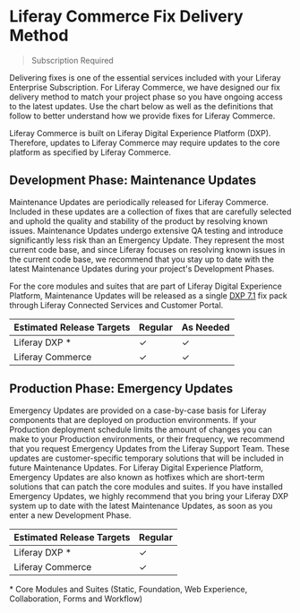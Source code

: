 # Liferay Commerce Fix Delivery Method

> Subscription Required

Delivering fixes is one of the essential services included with your Liferay Enterprise Subscription. For Liferay Commerce, we have designed our fix delivery method to match your project phase so you have ongoing access to the latest updates. Use the chart below as well as the definitions that follow to better understand how we provide fixes for Liferay Commerce.

Liferay Commerce is built on Liferay Digital Experience Platform (DXP). Therefore, updates to Liferay Commerce may require updates to the core platform as specified by Liferay Commerce.

## Development Phase: Maintenance Updates

Maintenance Updates are periodically released for Liferay Commerce. Included in these updates are a collection of fixes that are carefully selected and uphold the quality and stability of the product by resolving known issues. Maintenance Updates undergo extensive QA testing and introduce significantly less risk than an Emergency Update. They represent the most current code base, and since Liferay focuses on resolving known issues in the current code base, we recommend that you stay up to date with the latest Maintenance Updates during your project's Development Phases.

For the core modules and suites that are part of Liferay Digital Experience Platform, Maintenance Updates will be released as a single [DXP 7.1](https://customer.liferay.com/group/customer/downloads?_com_liferay_osb_customer_downloads_display_web_DownloadsDisplayPortlet_formDate=1542377673692&p_p_id=com_liferay_osb_customer_downloads_display_web_DownloadsDisplayPortlet&p_p_lifecycle=0&p_p_state=normal&p_p_mode=view&_com_liferay_osb_customer_downloads_display_web_DownloadsDisplayPortlet_product=dxp_71&_com_liferay_osb_customer_downloads_display_web_DownloadsDisplayPortlet_fileType=fixPacks) fix pack through Liferay Connected Services and Customer Portal.

| Estimated Release Targets | Regular | As Needed |
| --- | --- | --- |
| Liferay DXP * | &#10003; | &#10003; |
| Liferay Commerce | &#10003; |&#10003; |

## Production Phase: Emergency Updates

Emergency Updates are provided on a case-by-case basis for Liferay components that are deployed on production environments. If your Production deployment schedule limits the amount of changes you can make to your Production environments, or their frequency, we recommend that you request Emergency Updates from the Liferay Support Team. These updates are customer-specific temporary solutions that will be included in future Maintenance Updates. For Liferay Digital Experience Platform, Emergency Updates are also known as hotfixes which are short-term solutions that can patch the core modules and suites. If you have installed Emergency Updates, we highly recommend that you bring your Liferay DXP system up to date with the latest Maintenance Updates, as soon as you enter a new Development Phase.

| Estimated Release Targets | Regular |
| --- | --- |
| Liferay DXP * | &#10003; |
| Liferay Commerce | &#10003; |

\* Core Modules and Suites (Static, Foundation, Web Experience, Collaboration, Forms and Workflow)

